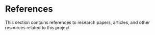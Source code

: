 # References

This section contains references to research papers, articles, and other resources related to this project.
